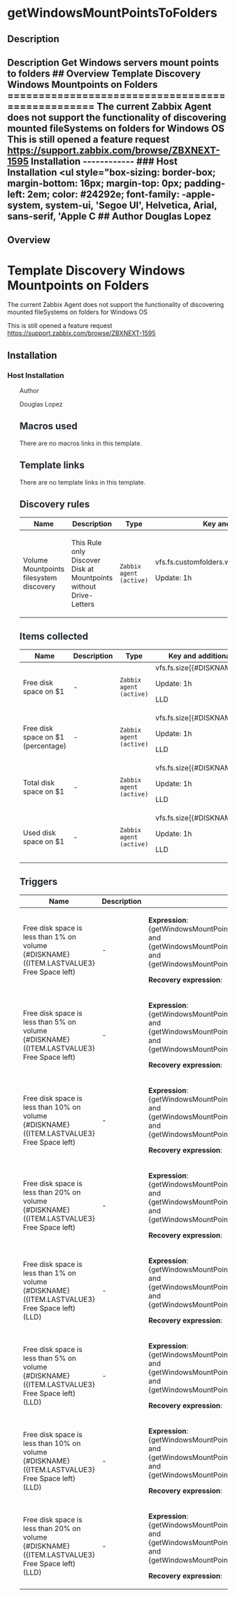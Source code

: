 # getWindowsMountPointsToFolders

## Description

## Description Get Windows servers mount points to folders ## Overview Template Discovery Windows Mountpoints on Folders ================================================= The current Zabbix Agent does not support the functionality of discovering mounted fileSystems on folders for Windows OS This is still opened a feature request <https://support.zabbix.com/browse/ZBXNEXT-1595> Installation ------------ ### Host Installation <ul style="box-sizing: border-box; margin-bottom: 16px; margin-top: 0px; padding-left: 2em; color: #24292e; font-family: -apple-system, system-ui, 'Segoe UI', Helvetica, Arial, sans-serif, 'Apple C ## Author Douglas Lopez 

## Overview


Template Discovery Windows Mountpoints on Folders
=================================================


The current Zabbix Agent does not support the functionality of discovering mounted fileSystems on folders for Windows OS


This is still opened a feature request <https://support.zabbix.com/browse/ZBXNEXT-1595>


Installation
------------


### Host Installation


<ul style="box-sizing: border-box; margin-bottom: 16px; margin-top: 0px; padding-left: 2em; color: #24292e; font-family: -apple-system, system-ui, 'Segoe UI', Helvetica, Arial, sans-serif, 'Apple C

## Author

Douglas Lopez

## Macros used

There are no macros links in this template.

## Template links

There are no template links in this template.

## Discovery rules

|Name|Description|Type|Key and additional info|
|----|-----------|----|----|
|Volume Mountpoints filesystem discovery|<p>This Rule only Discover Disk at Mountpoints without Drive-Letters</p>|`Zabbix agent (active)`|vfs.fs.customfolders.windowsmountpoints.discovery<p>Update: 1h</p>|
## Items collected

|Name|Description|Type|Key and additional info|
|----|-----------|----|----|
|Free disk space on $1|<p>-</p>|`Zabbix agent (active)`|vfs.fs.size[{#DISKNAME},free]<p>Update: 1h</p><p>LLD</p>|
|Free disk space on $1 (percentage)|<p>-</p>|`Zabbix agent (active)`|vfs.fs.size[{#DISKNAME},pfree]<p>Update: 1h</p><p>LLD</p>|
|Total disk space on $1|<p>-</p>|`Zabbix agent (active)`|vfs.fs.size[{#DISKNAME},total]<p>Update: 1h</p><p>LLD</p>|
|Used disk space on $1|<p>-</p>|`Zabbix agent (active)`|vfs.fs.size[{#DISKNAME},used]<p>Update: 1h</p><p>LLD</p>|
## Triggers

|Name|Description|Expression|Priority|
|----|-----------|----------|--------|
|Free disk space is less than 1% on volume {#DISKNAME} ({ITEM.LASTVALUE3} Free Space left)|<p>-</p>|<p>**Expression**: {getWindowsMountPointsToFolders:vfs.fs.size[{#DISKNAME},pfree].last(0)}<1 and {getWindowsMountPointsToFolders:vfs.fs.size[{#DISKNAME},pfree].last(0)}>10 and {getWindowsMountPointsToFolders:vfs.fs.size[{#DISKNAME},free].last(0)}>1</p><p>**Recovery expression**: </p>|disaster|
|Free disk space is less than 5% on volume {#DISKNAME} ({ITEM.LASTVALUE3} Free Space left)|<p>-</p>|<p>**Expression**: {getWindowsMountPointsToFolders:vfs.fs.size[{#DISKNAME},pfree].last(0)}<5 and {getWindowsMountPointsToFolders:vfs.fs.size[{#DISKNAME},pfree].last(0)}>10 and {getWindowsMountPointsToFolders:vfs.fs.size[{#DISKNAME},free].last(0)}>1</p><p>**Recovery expression**: </p>|high|
|Free disk space is less than 10% on volume {#DISKNAME} ({ITEM.LASTVALUE3} Free Space left)|<p>-</p>|<p>**Expression**: {getWindowsMountPointsToFolders:vfs.fs.size[{#DISKNAME},pfree].last(0)}<10 and {getWindowsMountPointsToFolders:vfs.fs.size[{#DISKNAME},pfree].last(0)}>10 and {getWindowsMountPointsToFolders:vfs.fs.size[{#DISKNAME},free].last(0)}>1</p><p>**Recovery expression**: </p>|warning|
|Free disk space is less than 20% on volume {#DISKNAME} ({ITEM.LASTVALUE3} Free Space left)|<p>-</p>|<p>**Expression**: {getWindowsMountPointsToFolders:vfs.fs.size[{#DISKNAME},pfree].last(0)}<20 and {getWindowsMountPointsToFolders:vfs.fs.size[{#DISKNAME},pfree].last(0)}>10 and {getWindowsMountPointsToFolders:vfs.fs.size[{#DISKNAME},free].last(0)}>1</p><p>**Recovery expression**: </p>|information|
|Free disk space is less than 1% on volume {#DISKNAME} ({ITEM.LASTVALUE3} Free Space left) (LLD)|<p>-</p>|<p>**Expression**: {getWindowsMountPointsToFolders:vfs.fs.size[{#DISKNAME},pfree].last(0)}<1 and {getWindowsMountPointsToFolders:vfs.fs.size[{#DISKNAME},pfree].last(0)}>10 and {getWindowsMountPointsToFolders:vfs.fs.size[{#DISKNAME},free].last(0)}>1</p><p>**Recovery expression**: </p>|disaster|
|Free disk space is less than 5% on volume {#DISKNAME} ({ITEM.LASTVALUE3} Free Space left) (LLD)|<p>-</p>|<p>**Expression**: {getWindowsMountPointsToFolders:vfs.fs.size[{#DISKNAME},pfree].last(0)}<5 and {getWindowsMountPointsToFolders:vfs.fs.size[{#DISKNAME},pfree].last(0)}>10 and {getWindowsMountPointsToFolders:vfs.fs.size[{#DISKNAME},free].last(0)}>1</p><p>**Recovery expression**: </p>|high|
|Free disk space is less than 10% on volume {#DISKNAME} ({ITEM.LASTVALUE3} Free Space left) (LLD)|<p>-</p>|<p>**Expression**: {getWindowsMountPointsToFolders:vfs.fs.size[{#DISKNAME},pfree].last(0)}<10 and {getWindowsMountPointsToFolders:vfs.fs.size[{#DISKNAME},pfree].last(0)}>10 and {getWindowsMountPointsToFolders:vfs.fs.size[{#DISKNAME},free].last(0)}>1</p><p>**Recovery expression**: </p>|warning|
|Free disk space is less than 20% on volume {#DISKNAME} ({ITEM.LASTVALUE3} Free Space left) (LLD)|<p>-</p>|<p>**Expression**: {getWindowsMountPointsToFolders:vfs.fs.size[{#DISKNAME},pfree].last(0)}<20 and {getWindowsMountPointsToFolders:vfs.fs.size[{#DISKNAME},pfree].last(0)}>10 and {getWindowsMountPointsToFolders:vfs.fs.size[{#DISKNAME},free].last(0)}>1</p><p>**Recovery expression**: </p>|information|
